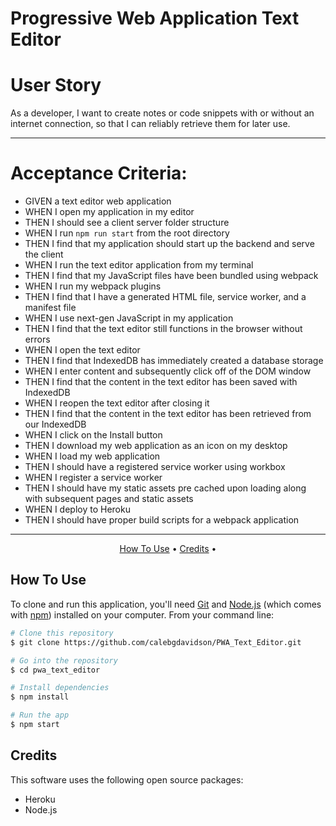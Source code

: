 # Progressive Web Application Text Editor

# User Story 
As a developer, I want to create notes or code snippets with or without an internet connection, so that I can reliably retrieve them for later use.
***

# Acceptance Criteria:
 * GIVEN a text editor web application
 * WHEN I open my application in my editor
 * THEN I should see a client server folder structure
 * WHEN I run `npm run start` from the root directory
 * THEN I find that my application should start up the backend and serve the client
 * WHEN I run the text editor application from my terminal
 * THEN I find that my JavaScript files have been bundled using webpack
 * WHEN I run my webpack plugins
 * THEN I find that I have a generated HTML file, service worker, and a manifest file
 * WHEN I use next-gen JavaScript in my application
 * THEN I find that the text editor still functions in the browser without errors
 * WHEN I open the text editor
 * THEN I find that IndexedDB has immediately created a database storage
 * WHEN I enter content and subsequently click off of the DOM window
 * THEN I find that the content in the text editor has been saved with IndexedDB
 * WHEN I reopen the text editor after closing it
 * THEN I find that the content in the text editor has been retrieved from our IndexedDB
 * WHEN I click on the Install button
 * THEN I download my web application as an icon on my desktop
 * WHEN I load my web application
 * THEN I should have a registered service worker using workbox
 * WHEN I register a service worker
 * THEN I should have my static assets pre cached upon loading along with subsequent pages and static assets
 * WHEN I deploy to Heroku
 * THEN I should have proper build scripts for a webpack application
 ***

<p align="center">
  <a href="#how-to-use">How To Use</a> •
  <a href="#credits">Credits</a> •
</p>

## How To Use

To clone and run this application, you'll need [Git](https://git-scm.com) and [Node.js](https://nodejs.org/en/download/) (which comes with [npm](http://npmjs.com)) installed on your computer. From your command line:

```bash
# Clone this repository
$ git clone https://github.com/calebgdavidson/PWA_Text_Editor.git

# Go into the repository
$ cd pwa_text_editor

# Install dependencies
$ npm install

# Run the app
$ npm start
```



## Credits

This software uses the following open source packages:

- Heroku
- Node.js
